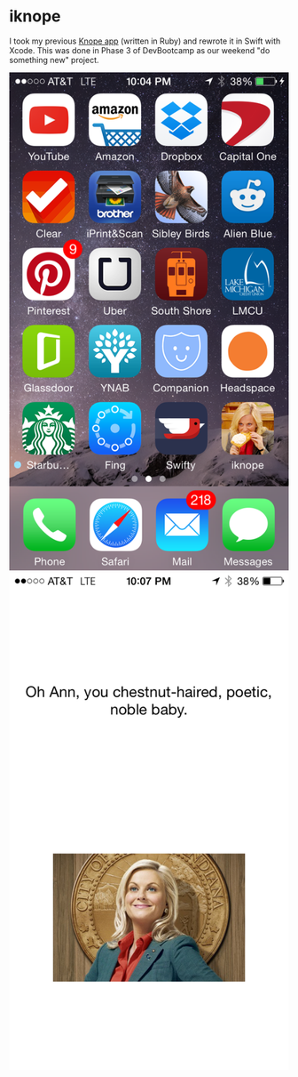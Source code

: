 # iknope
I took my previous [Knope app](http://knope.herokuapp.com/) (written in Ruby) and rewrote it in Swift with Xcode. This was done in Phase 3 of DevBootcamp as our weekend "do something new" project.

![home screen with icon](/iknope-home.png) ![in-app screenshot](/iknope-screenshot.png)
